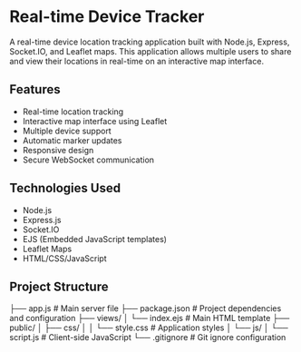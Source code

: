 # Real-time Device Tracker

A real-time device location tracking application built with Node.js, Express, Socket.IO, and Leaflet maps. This application allows multiple users to share and view their locations in real-time on an interactive map interface.

## Features

- Real-time location tracking
- Interactive map interface using Leaflet
- Multiple device support
- Automatic marker updates
- Responsive design
- Secure WebSocket communication

## Technologies Used

- Node.js
- Express.js
- Socket.IO
- EJS (Embedded JavaScript templates)
- Leaflet Maps
- HTML/CSS/JavaScript

## Project Structure

├── app.js                  # Main server file
├── package.json           # Project dependencies and configuration
├── views/
│   └── index.ejs         # Main HTML template
├── public/
│   ├── css/
│   │   └── style.css    # Application styles
│   └── js/
│       └── script.js    # Client-side JavaScript
└── .gitignore           # Git ignore configuration
